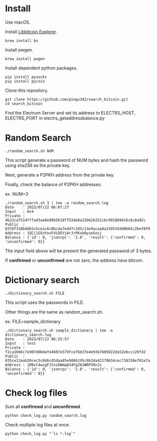# Install

Use macOS.

Install [Libbitcoin Explorer](https://github.com/libbitcoin/libbitcoin-explorer/tree/version3).

    brew install bx

Install pwgen.

    brew install pwgen

Install dependent python packages.

    pip install pysocks
    pip install pycoin

Clone this repository.

    git clone https://github.com/pingu342/search_bitcoin.git
    cd search_bitcoin
    
Find the Electrum Server and set its address to ELECTRS_HOST, ELECTRS_PORT in electrs_getaddressbalance.py

# Random Search

    ./random_search.sh NUM

This script generate a password of NUM bytes and hash the password using sha256 as the private key.

Next, generate a P2PKH address from the private key.

Finally, check the balance of P2PKH addresses.

ex. NUM=3

    ./random_search.sh 3 | tee -a random_search.log
    Date    : 2023/07/22 06:07:27
    Input   : Hz4
    Private : 4b23ca7514fffad3ae8e99b5618ff52de8a32b62b251cbc991889416c8c8a92c
    Public  : 0378f310bddb5cbce1c6c8bc4a7e4d7c3d5c13e9acaa8a159535dd06b5c2bef0f9
    Address : 1QCi1GSnYovFdiDEVjArJrPKsb8yueGosj
    Balance : {'id': 0, 'jsonrpc': '2.0', 'result': {'confirmed': 0, 'unconfirmed': 0}}

The input field above will be present the generated password of 3 bytes.

If **confirmed** or **unconfirmed** are not zero, the address have bitcoin.

# Dictionary search

    ./dictionary_search.sh FILE

This script uses the passwords in FILE.

Other things are the same as random_search.sh.

ex. FILE=sample_dictionary

    ./dictionary_search.sh sample_dictionary | tee -a dictionary_search.log
    Date    : 2023/07/22 06:25:57
    Input   : test
    Private : f2ca1bb6c7e907d06dafe4687e579fce76b37e4e93b7605022da52e6ccc26fd2
    Public  : 035ce12eab20cec5c0d6cd5daa85e986b195c9b2da42179b34cec738330e781e7a
    Address : 1M8vC4wsgFJtnsDWmqA34FgZ8JWRPV9nJv
    Balance : {'id': 0, 'jsonrpc': '2.0', 'result': {'confirmed': 0, 'unconfirmed': 0}}

# Check log files

Sum all **confirmed** and **unconfirmed**.

    python check_log.py random_search.log

Check multiple log files at once.

    python check_log.py "`ls *.log`"




